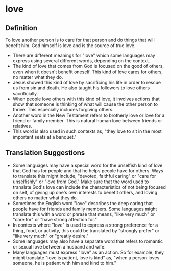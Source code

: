 # love

## Definition

To love another person is to care for that person and do things that will benefit him. God himself is love and is the source of true love.

* There are different meanings for "love" which some languages may express using several different words, depending on the context.
* The kind of love that comes from God is focused on the good of others, even when it doesn't benefit oneself. This kind of love cares for others, no matter what they do.
* Jesus showed this kind of love by sacrificing his life in order to rescue us from sin and death. He also taught his followers to love others sacrificially.
* When people love others with this kind of love, it involves actions that show that someone is thinking of what will cause the other person to thrive. This especially includes forgiving others.
* Another word in the New Testament refers to brotherly love or love for a friend or family member. This is natural human love between friends or relatives.
* This word is also used in such contexts as, "they love to sit in the most important seats at a banquet."


## Translation Suggestions



* Some languages may have a special word for the unselfish kind of love that God has for people and that he helps people have for others. Ways to translate this might include, "devoted, faithful caring" or "care for unselfishly" or "love from God." Make sure that the word used to translate God's love can include the characteristics of not being focused on self, of giving up one's own interests to benefit others, and loving others no matter what they do.
* Sometimes the English word "love" describes the deep caring that people have for friends and family members. Some languages might translate this with a word or phrase that means, "like very much" or "care for" or "have strong affection for."
* In contexts where "love" is used to express a strong preference for a thing, food, or activity, this could be translated by "strongly prefer" or "like very much" or "greatly desire."
* Some languages may also have a separate word that refers to romantic or sexual love between a husband and wife.
* Many languages must express "love" as an action. So for example, they might translate "love is patient, love is kind" as, "when a person loves someone, he is patient with him and kind to him."